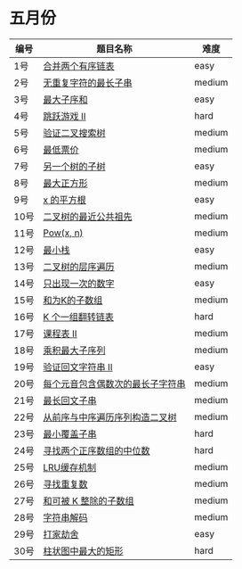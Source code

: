 # 五月份

**编号**|**题目名称**|**难度**
--------|------------|-------
1号|[合并两个有序链表](./第1题%2021.%20合并两个有序链表)|easy
2号|[无重复字符的最长子串](./第2题%203.%20无重复字符的最长子串)|medium
3号|[最大子序和](./第3题%2053.%20最大子序和)|easy
4号|[跳跃游戏 II](./第4题%2045.%20跳跃游戏%20II)|hard
5号|[验证二叉搜索树](./第5题%2098.%20验证二叉搜索树)|medium
6号|[最低票价](./第6题%20983.%20最低票价)|medium
7号|[另一个树的子树](./第7题%20572.%20另一个树的子树)|easy
8号|[最大正方形](./第8题%20221.%20最大正方形)|medium
9号|[x 的平方根](./第9题%2069.%20x%20的平方根)|easy
10号|[二叉树的最近公共祖先](./第10题%20236.%20二叉树的最近公共祖先)|medium
11号|[Pow(x, n)](./第11题%2050.%20Pow(x,%20n))|medium
12号|[最小栈](./第12题%20155.%20最小栈)|easy
13号|[二叉树的层序遍历](./第13题%20102.%20二叉树的层序遍历)|medium
14号|[只出现一次的数字](./第14题%20136.%20只出现一次的数字)|easy
15号|[和为K的子数组](./第15题%20560.%20和为K的子数组)|medium
16号|[K 个一组翻转链表](./第16题%2025.%20K%20个一组翻转链表)|hard
17号|[课程表 II](./第17题%20210.%20课程表%20II)|medium
18号|[乘积最大子序列](./第18题%20152.%20乘积最大子序列)|medium
19号|[验证回文字符串 Ⅱ](./第19题%20680.%20验证回文字符串%20Ⅱ)|easy
20号|[每个元音包含偶数次的最长子字符串](./第20题%201371.%20每个元音包含偶数次的最长子字符串)|medium
21号|[最长回文子串](./第21题%205.%20最长回文子串)|medium
22号|[从前序与中序遍历序列构造二叉树](./第22题%20105.%20从前序与中序遍历序列构造二叉树)|medium
23号|[最小覆盖子串](./第23题%2076.%20最小覆盖子串)|hard
24号|[寻找两个正序数组的中位数](./第24题%204.%20寻找两个正序数组的中位数)|hard
25号|[LRU缓存机制](./第25题%20146.%20LRU缓存机制)|medium
26号|[寻找重复数](./第26题%20287.%20寻找重复数)|medium
27号|[和可被 K 整除的子数组](./第27题%20974.%20和可被%20K%20整除的子数组)|medium
28号|[字符串解码](./第28题%20394.%20字符串解码)|medium
29号|[打家劫舍](./第29题%20198.%20打家劫舍)|easy
30号|[柱状图中最大的矩形](./第30题%2084.%20柱状图中最大的矩形)|hard
